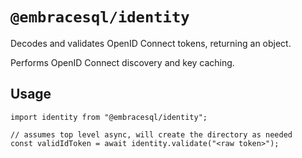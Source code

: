 # `@embracesql/identity`

Decodes and validates OpenID Connect tokens, returning an object.

Performs OpenID Connect discovery and key caching.

## Usage

```
import identity from "@embracesql/identity";

// assumes top level async, will create the directory as needed
const validIdToken = await identity.validate("<raw token>");

```
